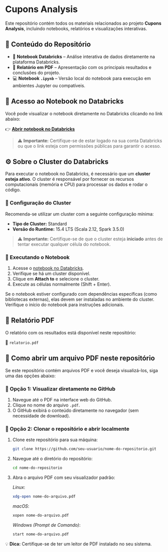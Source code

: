# Cupons Analysis

Este repositório contém todos os materiais relacionados ao projeto **Cupons Analysis**, incluindo notebooks, relatórios e visualizações interativas.

## 📘 Conteúdo do Repositório

- 📓 **Notebook Databricks** – Análise interativa de dados diretamente na plataforma Databricks.  
- 📄 **Relatório em PDF** – Apresentação com os principais resultados e conclusões do projeto.  
- 💻 **Notebook `.ipynb`** – Versão local do notebook para execução em ambientes Jupyter ou compatíveis.

## 🔗 Acesso ao Notebook no Databricks

Você pode visualizar o notebook diretamente no Databricks clicando no link abaixo:

👉 [**Abrir notebook no Databricks**](https://databricks-prod-cloudfront.cloud.databricks.com/public/4027ec902e239c93eaaa8714f173bcfc/1160620042231411/4374738631172771/7203037088294615/latest.html)

> ⚠️ **Importante:** Certifique-se de estar logado na sua conta Databricks ou que o link esteja com permissões públicas para garantir o acesso.

## ⚙️ Sobre o Cluster do Databricks

Para executar o notebook no Databricks, é necessário que um **cluster esteja ativo**. O cluster é responsável por fornecer os recursos computacionais (memória e CPU) para processar os dados e rodar o código.

### 🧱 Configuração do Cluster

Recomenda-se utilizar um cluster com a seguinte configuração mínima:

- **Tipo de Cluster:** Standard
- **Versão do Runtime:** 15.4 LTS (Scala 2.12, Spark 3.5.0)

> ⚠️ **Importante:** Certifique-se de que o cluster esteja **iniciado** antes de tentar executar qualquer célula do notebook.

### 🚀 Executando o Notebook

1. Acesse o [notebook no Databricks](https://databricks-prod-cloudfront.cloud.databricks.com/public/4027ec902e239c93eaaa8714f173bcfc/1160620042231411/4374738631172771/7203037088294615/latest.html).
2. Verifique se há um cluster disponível.
3. Clique em **Attach to** e selecione o cluster.
4. Execute as células normalmente (Shift + Enter).

Se o notebook estiver configurado com dependências específicas (como bibliotecas externas), elas devem ser instaladas no ambiente do cluster. Verifique o início do notebook para instruções adicionais.

## 📄 Relatório PDF

O relatório com os resultados está disponível neste repositório:

📁 `relatorio.pdf`

## 📄 Como abrir um arquivo PDF neste repositório

Se este repositório contém arquivos PDF e você deseja visualizá-los, siga uma das opções abaixo:

### 🔹 Opção 1: Visualizar diretamente no GitHub

1. Navegue até o PDF na interface web do GitHub.  
2. Clique no nome do arquivo `.pdf`.  
3. O GitHub exibirá o conteúdo diretamente no navegador (sem necessidade de download).

### 🔹 Opção 2: Clonar o repositório e abrir localmente

1. Clone este repositório para sua máquina:

   ```bash
   git clone https://github.com/seu-usuario/nome-do-repositorio.git

2. Navegue até o diretório do repositório:

    ```bash
   cd nome-do-repositorio

3. Abra o arquivo PDF com seu visualizador padrão:

    *Linux*:
    ```bash
    xdg-open nome-do-arquivo.pdf
    ```
    *macOS*:
    ```bash
    xopen nome-do-arquivo.pdf
    ```

    *Windows (Prompt de Comando)*:
    ```bash
    start nome-do-arquivo.pdf
    ```

💡 **Dica:** Certifique-se de ter um leitor de PDF instalado no seu sistema.
